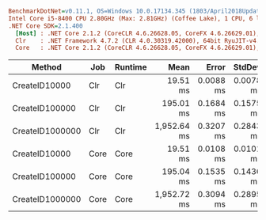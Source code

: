 ``` ini

BenchmarkDotNet=v0.11.1, OS=Windows 10.0.17134.345 (1803/April2018Update/Redstone4)
Intel Core i5-8400 CPU 2.80GHz (Max: 2.81GHz) (Coffee Lake), 1 CPU, 6 logical and 6 physical cores
.NET Core SDK=2.1.400
  [Host] : .NET Core 2.1.2 (CoreCLR 4.6.26628.05, CoreFX 4.6.26629.01), 64bit RyuJIT
  Clr    : .NET Framework 4.7.2 (CLR 4.0.30319.42000), 64bit RyuJIT-v4.7.3190.0
  Core   : .NET Core 2.1.2 (CoreCLR 4.6.26628.05, CoreFX 4.6.26629.01), 64bit RyuJIT


```
|          Method |  Job | Runtime |        Mean |     Error |    StdDev |
|---------------- |----- |-------- |------------:|----------:|----------:|
|   CreateID10000 |  Clr |     Clr |    19.51 ms | 0.0088 ms | 0.0078 ms |
|  CreateID100000 |  Clr |     Clr |   195.01 ms | 0.1684 ms | 0.1575 ms |
| CreateID1000000 |  Clr |     Clr | 1,952.64 ms | 0.3207 ms | 0.2843 ms |
|   CreateID10000 | Core |    Core |    19.51 ms | 0.0108 ms | 0.0101 ms |
|  CreateID100000 | Core |    Core |   195.04 ms | 0.1535 ms | 0.1436 ms |
| CreateID1000000 | Core |    Core | 1,952.72 ms | 0.3094 ms | 0.2895 ms |
